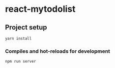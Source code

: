 # react-mytodolist

## Project setup

```bash
yarn install
```

### Compiles and hot-reloads for development

```bash
npm run server
```
